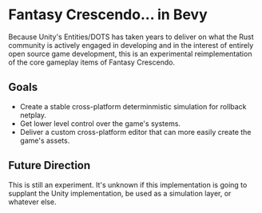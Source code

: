 # Fantasy Crescendo... in Bevy

Because Unity's Entities/DOTS has taken years to deliver on what the Rust
community is actively engaged in developing and in the interest of entirely open
source game development, this is an experimental reimplementation of the core
gameplay items of Fantasy Crescendo.

## Goals

 * Create a stable cross-platform determinmistic simulation for rollback netplay.
 * Get lower level control over the game's systems.
 * Deliver a custom cross-platform editor that can more easily create the game's
   assets.

## Future Direction

This is still an experiment. It's unknown if this implementation is going to
supplant the Unity implementation, be used as a simulation layer, or whatever
else.
